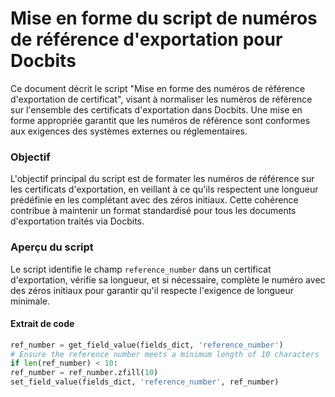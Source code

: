 # Mise en forme du script de numéros de référence d'exportation pour Docbits

Ce document décrit le script "Mise en forme des numéros de référence d'exportation de certificat", visant à normaliser les numéros de référence sur l'ensemble des certificats d'exportation dans Docbits. Une mise en forme appropriée garantit que les numéros de référence sont conformes aux exigences des systèmes externes ou réglementaires.

### Objectif

L'objectif principal du script est de formater les numéros de référence sur les certificats d'exportation, en veillant à ce qu'ils respectent une longueur prédéfinie en les complétant avec des zéros initiaux. Cette cohérence contribue à maintenir un format standardisé pour tous les documents d'exportation traités via Docbits.

### Aperçu du script

Le script identifie le champ `reference_number` dans un certificat d'exportation, vérifie sa longueur, et si nécessaire, complète le numéro avec des zéros initiaux pour garantir qu'il respecte l'exigence de longueur minimale.

#### Extrait de code
```python
ref_number = get_field_value(fields_dict, 'reference_number')
# Ensure the reference number meets a minimum length of 10 characters
if len(ref_number) < 10:
ref_number = ref_number.zfill(10)
set_field_value(fields_dict, 'reference_number', ref_number)
```

